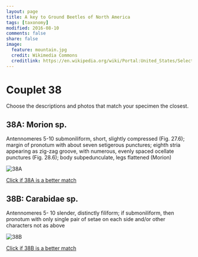 ```yaml
---
layout: page
title: A key to Ground Beetles of North America
tags: [taxonomy]
modified: 2016-08-10
comments: false
share: false
image:
  feature: mountain.jpg
  credit: Wikimedia Commons
  creditlink: https://en.wikipedia.org/wiki/Portal:United_States/Selected_panorama#/media/File:Mount_Ellinor,_Mount_Washington_Panorama.jpg
---
```


# Couplet 38


Choose the descriptions and photos that match your specimen the closest. 

## 38A: Morion sp. 

Antennomeres 5-10 submoniliform, short, slightly compressed (Fig. 27.6); margin of pronotum with about seven setigerous punctures; eighth stria appearing as zig-zag groove, with numerous, evenly spaced ocellate punctures (Fig. 28.6); body subpedunculate, legs flattened (Morion)

![38A](//klevan.github.io/images/keyfigs/Key1_38_38A.png)

[Click if 38A is a better match](https://en.wikipedia.org/wiki/Morion)


## 38B: Carabidae sp. 

Antennomeres 5- 10 slender, distinctly filiform; if submoniliform, then pronotum with only single pair of setae on each side and/or other characters not as above

![38B](//klevan.github.io/images/keyfigs/Key1_38_38B.png)

[Click if 38B is a better match](//klevan.github.io/dynamicTaxonomy/Key1_39)


